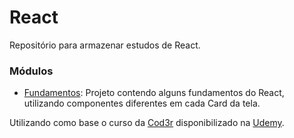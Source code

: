 # React

Repositório para armazenar estudos de React.

### Módulos

- [Fundamentos](./fundamentos): Projeto contendo alguns fundamentos do React, utilizando componentes diferentes em cada Card da tela.

Utilizando como base o curso da [Cod3r](https://www.cod3r.com.br/) disponibilizado na [Udemy](https://www.udemy.com/course/react-redux-pt).
